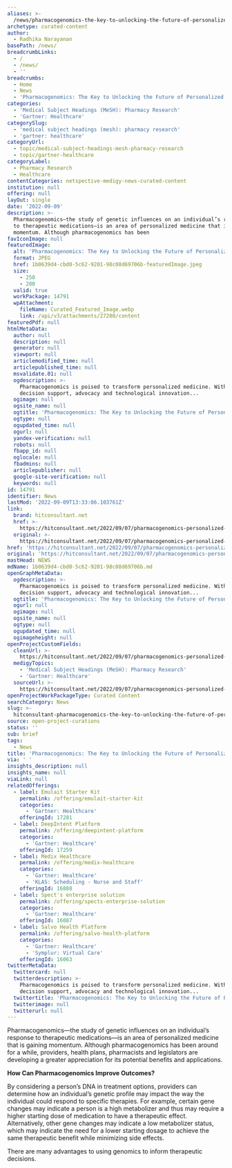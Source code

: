 ```yaml
---
aliases: >-
  /news/pharmacogenomics-the-key-to-unlocking-the-future-of-personalized-healthcare
archetype: curated-content
author:
  - Radhika Narayanan
basePath: /news/
breadcrumbLinks:
  - /
  - /news/
  - ''
breadcrumbs:
  - Home
  - News
  - 'Pharmacogenomics: The Key to Unlocking the Future of Personalized Healthcare'
categories:
  - 'Medical Subject Headings (MeSH): Pharmacy Research'
  - 'Gartner: Healthcare'
categorySlug:
  - 'medical subject headings (mesh): pharmacy research'
  - 'gartner: healthcare'
categoryUrl:
  - topic/medical-subject-headings-mesh-pharmacy-research
  - topic/gartner-healthcare
categoryLabel:
  - Pharmacy Research
  - Healthcare
contentCategories: netspective-medigy-news-curated-content
institution: null
offering: null
layOut: single
date: '2022-09-09'
description: >-
  Pharmacogenomics—the study of genetic influences on an individual’s response
  to therapeutic medications—is an area of personalized medicine that is gaining
  momentum. Although pharmacogenomics has been
favIconImage: null
featuredImage:
  alt: 'Pharmacogenomics: The Key to Unlocking the Future of Personalized Healthcare'
  format: JPEG
  href: 1b0639d4-cbd0-5c62-9201-98c08d69706b-featuredImage.jpeg
  size:
    - 250
    - 200
  valid: true
  workPackage: 14791
  wpAttachment:
    fileName: Curated_Featured_Image.webp
    link: /api/v3/attachments/27200/content
featuredPdf: null
htmlMetaData:
  author: null
  description: null
  generator: null
  viewport: null
  articlemodified_time: null
  articlepublished_time: null
  msvalidate.01: null
  ogdescription: >-
    Pharmacogenomics is poised to transform personalized medicine. With robust
    decision support, advocacy and technological innovation...
  ogimage: null
  ogsite_name: null
  ogtitle: 'Pharmacogenomics: The Key to Unlocking the Future of Personalized Healthcare'
  ogtype: null
  ogupdated_time: null
  ogurl: null
  yandex-verification: null
  robots: null
  fbapp_id: null
  oglocale: null
  fbadmins: null
  articlepublisher: null
  google-site-verification: null
  keywords: null
id: 14791
identifier: News
lastMod: '2022-09-09T13:33:06.103761Z'
link:
  brand: hitconsultant.net
  href: >-
    https://hitconsultant.net/2022/09/07/pharmacogenomics-personalized-healthcare/
  original: >-
    https://hitconsultant.net/2022/09/07/pharmacogenomics-personalized-healthcare/
href: 'https://hitconsultant.net/2022/09/07/pharmacogenomics-personalized-healthcare/'
original: 'https://hitconsultant.net/2022/09/07/pharmacogenomics-personalized-healthcare/'
mastHead: NEWS
mdName: 1b0639d4-cbd0-5c62-9201-98c08d69706b.md
openGraphMetaData:
  ogdescription: >-
    Pharmacogenomics is poised to transform personalized medicine. With robust
    decision support, advocacy and technological innovation...
  ogtitle: 'Pharmacogenomics: The Key to Unlocking the Future of Personalized Healthcare'
  ogurl: null
  ogimage: null
  ogsite_name: null
  ogtype: null
  ogupdated_time: null
  ogimageheight: null
openProjectCustomFields:
  cleanUrl: >-
    https://hitconsultant.net/2022/09/07/pharmacogenomics-personalized-healthcare/
  medigyTopics:
    - 'Medical Subject Headings (MeSH): Pharmacy Research'
    - 'Gartner: Healthcare'
  sourceUrl: >-
    https://hitconsultant.net/2022/09/07/pharmacogenomics-personalized-healthcare/
openProjectWorkPackageType: Curated Content
searchCategory: News
slug: >-
  hitconsultant-pharmacogenomics-the-key-to-unlocking-the-future-of-personalized-healthcare
source: open-project-curations
status: ''
sub: brief
tags:
  - News
title: 'Pharmacogenomics: The Key to Unlocking the Future of Personalized Healthcare'
via: ' '
insights_description: null
insights_name: null
viaLink: null
relatedOfferings:
  - label: Emulait Starter Kit
    permalink: /offering/emulait-starter-kit
    categories:
      - 'Gartner: Healthcare'
    offeringId: 17281
  - label: DeepIntent Platform
    permalink: /offering/deepintent-platform
    categories:
      - 'Gartner: Healthcare'
    offeringId: 17259
  - label: Medix Healthcare
    permalink: /offering/medix-healthcare
    categories:
      - 'Gartner: Healthcare'
      - 'KLAS: Scheduling - Nurse and Staff'
    offeringId: 16888
  - label: Spect's enterprise solution
    permalink: /offering/spects-enterprise-solution
    categories:
      - 'Gartner: Healthcare'
    offeringId: 16087
  - label: Salvo Health Platform
    permalink: /offering/salvo-health-platform
    categories:
      - 'Gartner: Healthcare'
      - 'Symplur: Virtual Care'
    offeringId: 16063
twitterMetaData:
  twittercard: null
  twitterdescription: >-
    Pharmacogenomics is poised to transform personalized medicine. With robust
    decision support, advocacy and technological innovation...
  twittertitle: 'Pharmacogenomics: The Key to Unlocking the Future of Personalized Healthcare'
  twitterimage: null
  twitterurl: null
---
```

<p>Pharmacogenomics—the study of genetic influences on an individual’s response to therapeutic medications—is an area of personalized medicine that is gaining momentum. Although pharmacogenomics has been around for a while, providers, health plans, pharmacists and legislators are developing a greater appreciation for its potential benefits and applications.&nbsp;</p><p><strong>How Can Pharmacogenomics Improve Outcomes?</strong></p><p>By considering a person’s DNA in treatment options, providers can determine how an individual’s genetic profile may impact the way the individual could respond to specific therapies. For example, certain gene changes may indicate a person is a high metabolizer and thus may require a higher starting dose of medication to have a therapeutic effect. Alternatively, other gene changes may indicate a low metabolizer status, which may indicate the need for a lower starting dosage to achieve the same therapeutic benefit while minimizing side effects.&nbsp;</p><p>There are many advantages to using genomics to inform therapeutic decisions.&nbsp;</p>